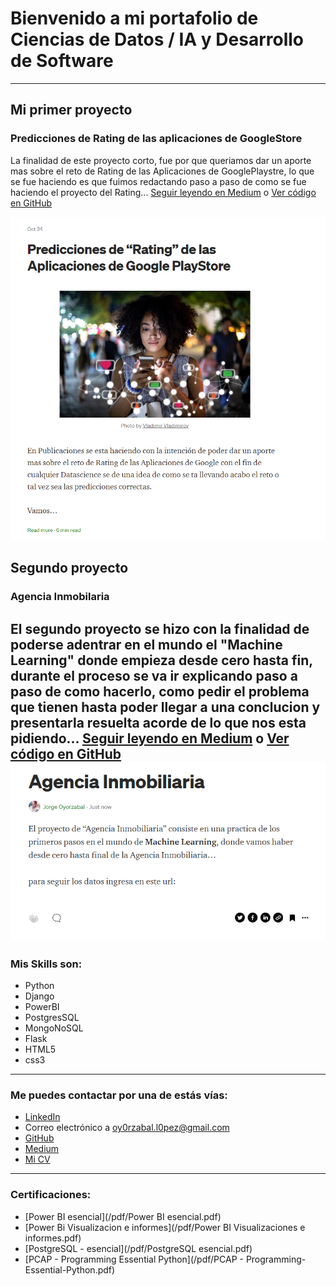 # Bienvenido a mi portafolio de Ciencias de Datos / IA y Desarrollo de Software

---

## Mi primer proyecto
### Predicciones de Rating de las aplicaciones de GoogleStore
La finalidad de este proyecto corto, fue por que queriamos dar un aporte mas sobre el reto de Rating de las Aplicaciones de GooglePlaystre, lo que se fue haciendo es que fuimos redactando paso a paso de como se fue haciendo el proyecto del Rating... [Seguir leyendo en Medium](https://medium.com/@oy0rzabal.l0pez/ranting-de-las-aplicaciones-en-google-plastore-e3b15c7601ca) o [Ver código en GitHub](https://github.com/oy0rzabal/Briefcase/blob/main/Machine_Learning/Predicciones%20de%20Rating.ipynb)

[<img src="images/dummy_thumbnail.png?raw=true"/>](https://medium.com/@oy0rzabal.l0pez/ranting-de-las-aplicaciones-en-google-plastore-e3b15c7601ca)

## Segundo proyecto
### Agencia Inmobilaria
 El segundo proyecto se hizo con la finalidad de poderse adentrar en el mundo el "Machine Learning" donde empieza desde cero hasta fin, durante el proceso se va ir explicando paso a paso de como hacerlo, como pedir el problema que tienen hasta poder llegar a una conclucion y presentarla resuelta acorde de lo que nos esta pidiendo... [Seguir leyendo en Medium](https://medium.com/@oy0rzabal.l0pez/agencia-inmobiliaria-e2985e176b50) o [Ver código en GitHub](https://github.com/oy0rzabal/Real-estate-agency-project.)
 <img src="images/2.png?raw=true"/>
---

### Mis Skills son:

- Python
- Django
- PowerBI
- PostgresSQL
- MongoNoSQL
- Flask
- HTML5
- css3

---

### Me puedes contactar por una de estás vías:

- [LinkedIn](https://www.linkedin.com/in/jorge-oyorzabal-lopez-6173201b9)
- Correo electrónico a <oy0rzabal.l0pez@gmail.com>
- [GitHub](https://github.com/oy0rzabal)
- [Medium](https://medium.com/@oy0rzabal.l0pez)
- [Mi CV](/pdf/plantilla-curriculum-blanco.pdf)

---

### Certificaciones:
- [Power BI esencial](/pdf/Power BI esencial.pdf)
- [Power Bi Visualizacion e informes](/pdf/Power BI Visualizaciones e informes.pdf)
- [PostgreSQL - esencial](/pdf/PostgreSQL esencial.pdf)
- [PCAP - Programming Essential Python](/pdf/PCAP - Programming-Essential-Python.pdf)
